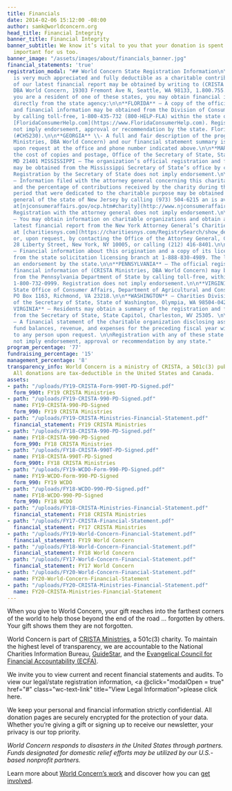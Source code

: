 ```yaml
---
title: Financials
date: 2014-02-06 15:12:00 -08:00
author: samk@worldconcern.org
head_title: Financial Integrity
banner_title: Financial Integrity
banner_subtitle: We know it’s vital to you that your donation is spent wisely. It’s
  important for us too.
banner_image: "/assets/images/about/financials_banner.jpg"
financial_statements: 'true'
registration_modal: "## World Concern State Registration Information\n\nYour gift
  is very much appreciated and fully deductible as a charitable contribution. A copy
  of our latest financial report may be obtained by writing to (CRISTA Ministries,
  DBA World Concern, 19303 Fremont Ave N, Seattle, WA 98133, 1.800.755.5022).\n\nIf
  you are a resident of one of these states, you may obtain financial information
  directly from the state agency:\n\n**FLORIDA** – A copy of the official registration
  and financial information may be obtained from the Division of Consumer Services
  by calling toll-free, 1-800-435-732 (800-HELP-FLA) within the state or visiting
  [FloridaConsumerHelp.com](https://www.FloridaConsumerHelp.com). Registration does
  not imply endorsement, approval or recommendation by the state. Florida Registration
  (#CH5230).\n\n**GEORGIA** \\- A full and fair description of the programs of (CRISTA
  Ministries, DBA World Concern) and our financial statement summary is available
  upon request at the office and phone number indicated above.\n\n**MARYLAND** – For
  the cost of copies and postage, Office of the Secretary of State, State House, Annapolis,
  MD 21401 MISSISSIPPI – The organization’s official registration and financial information
  may be obtained from the Mississippi Secretary of State’s office by calling 1-888-236-6167.
  Registration by the Secretary of State does not imply endorsement.\n\n**NEW JERSEY**
  – Information filed with the attorney general concerning this charitable solicitation
  and the percentage of contributions received by the charity during the last reporting
  period that were dedicated to the charitable purpose may be obtained from the attorney
  general of the state of New Jersey by calling (973) 504-6215 an is available online
  at[njconsumeraffairs.gov/ocp.htm#charity](http://www.njconsumeraffairs.gov/ocp.htm#charity).
  Registration with the attorney general does not imply endorsement.\n\n**NEW YORK**
  – You may obtain information on charitable organizations and obtain a copy of our
  latest financial report from the New York Attorney General’s Charities Registry
  at [charitiesnys.com](https://charitiesnys.com/RegistrySearch/show_details.jsp?id={329BA75D-3DA9-4D19-9956-5E9EFC0514AE})
  or, upon request, by contacting the Office of the Attorney General, Charities Bureau,
  28 Liberty Street, New York, NY 10005, or calling (212) 416-8401.\n\n**NORTH CAROLINA**
  – Financial information about this origination and a copy of its license are available
  from the state solicitation licensing branch at 1-888-830-4989. The license is not
  an endorsement by the state.\n\n**PENNSYLVANIA** – The official registration and
  financial information of (CRISTA Ministries, DBA World Concern) may be obtained
  from the Pennsylvania Department of State by calling toll-free, within Pennsylvania,
  1-800-732-0999. Registration does not imply endorsement.\n\n**VIRGINIA** – Virginia
  State Office of Consumer Affairs, Department of Agricultural and Consumer Services,
  PO Box 1163, Richmond, VA 23218.\n\n**WASHINGTON** – Charities Division, Office
  of the Secretary of State, State of Washington, Olympia, WA 98504-0422, 1-800-332-4483.\n\n**WEST
  VIRGINIA** – Residents may obtain a summary of the registration and financial documents
  from the Secretary of State, State Capitol, Charleston, WV 25305. \n\n**WISCONSIN**
  – A financial statement of the charitable organization disclosing assets, liabilities,
  fund balances, revenue, and expenses for the preceding fiscal year will be provided
  to any person upon request. \n\nRegistration with any of these state agencies does
  not imply endorsement, approval or recommendation by any state."
program_percentage: '77'
fundraising_percentage: '15'
management_percentage: '8'
transparency_info: World Concern is a ministry of CRISTA, a 501c(3) public charity.
  All donations are tax-deductible in the United States and Canada.
assets:
- path: "/uploads/FY19-CRISTA-Form-990T-PD-Signed.pdf"
  form_990t: FY19 CRISTA Ministries
- path: "/uploads/FY19-CRISTA-990-PD-Signed.pdf"
  name: FY19-CRISTA-990-PD-Signed
  form_990: FY19 CRISTA Ministries
- path: "/uploads/FY19-CRISTA-Ministries-Financial-Statement.pdf"
  financial_statement: FY19 CRISTA Ministries
- path: "/uploads/FY18-CRISTA-990-PD-Signed.pdf"
  name: FY18-CRISTA-990-PD-Signed
  form_990: FY18 CRISTA Ministries
- path: "/uploads/FY18-CRISTA-990T-PD-Signed.pdf"
  name: FY18-CRISTA-990T-PD-Signed
  form_990t: FY18 CRISTA Ministries
- path: "/uploads/FY19-WCDO-Form-990-PD-Signed.pdf"
  name: FY19-WCDO-Form-990-PD-Signed
  form_990: FY19 WCDO
- path: "/uploads/FY18-WCDO-990-PD-Signed.pdf"
  name: FY18-WCDO-990-PD-Signed
  form_990: FY18 WCDO
- path: "/uploads/FY18-CRISTA-Ministries-Financial-Statement.pdf"
  financial_statement: FY18 CRISTA Ministries
- path: "/uploads/FY17-CRISTA-Financial-Statement.pdf"
  financial_statement: FY17 CRISTA Ministries
- path: "/uploads/FY19-World-Concern-Financial-Statement.pdf"
  financial_statement: FY19 World Concern
- path: "/uploads/FY18-World-Concern-Financial-Statement.pdf"
  financial_statement: FY18 World Concern
- path: "/uploads/FY17-World-Concern-Financial-Statement.pdf"
  financial_statement: FY17 World Concern
- path: "/uploads/FY20-World-Concern-Financial-Statement.pdf"
  name: FY20-World-Concern-Financial-Statement
- path: "/uploads/FY20-CRISTA-Ministries-Financial-Statement.pdf"
  name: FY20-CRISTA-Ministries-Financial-Statement
---
```


When you give to World Concern, your gift reaches into the farthest corners of the world to help those beyond the end of the road … forgotten by others. Your gift shows them they are not forgotten.

World Concern is part of <a class="wc-text-link" href="https://crista.org/" target="_blank">CRISTA Ministries</a>, a 501c(3) charity. To maintain the highest level of transparency, we are accountable to the National Charities Information Bureau, <a class="wc-text-link" href="https://www.guidestar.org/profile/91-6012289" target="_blank">GuideStar</a>, and the <a class="wc-text-link" href="http://www.ecfa.org/MemberProfile.aspx?ID=4508&Type=Subsidiary" target="_blank">Evangelical Council for Financial Accountability (ECFA)</a>.

We invite you to view current and recent financial statements and audits. To view our legal/state registration information, <a @click="modalOpen = true" href="#" class="wc-text-link" title="View Legal Information">please click here</a>.

We keep your personal and financial information strictly confidential. All donation pages are securely encrypted for the protection of your data. Whether you’re giving a gift or signing up to receive our newsletter, your privacy is our top priority.

*World Concern responds to disasters in the United States through partners. Funds designated for domestic relief efforts may be utilized by our U.S.-based nonprofit partners.*

Learn more about <a href="/what-we-do.html" class="wc-text-link">World Concern’s work</a> and discover how you can <a class="wc-text-link" href="/getinvolved">get involved</a>.
